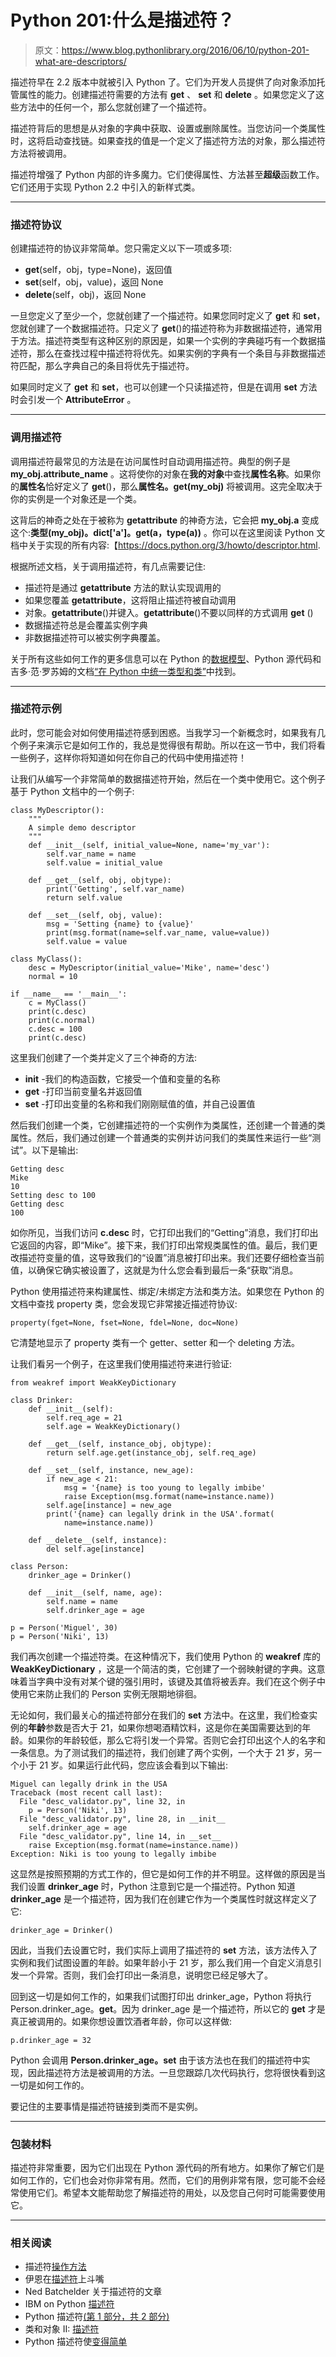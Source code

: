 # Python 201:什么是描述符？

> 原文：<https://www.blog.pythonlibrary.org/2016/06/10/python-201-what-are-descriptors/>

描述符早在 2.2 版本中就被引入 Python 了。它们为开发人员提供了向对象添加托管属性的能力。创建描述符需要的方法有 **__get__** 、 **__set__** 和 **__delete__** 。如果您定义了这些方法中的任何一个，那么您就创建了一个描述符。

描述符背后的思想是从对象的字典中获取、设置或删除属性。当您访问一个类属性时，这将启动查找链。如果查找的值是一个定义了描述符方法的对象，那么描述符方法将被调用。

描述符增强了 Python 内部的许多魔力。它们使得属性、方法甚至**超级**函数工作。它们还用于实现 Python 2.2 中引入的新样式类。

* * *

### 描述符协议

创建描述符的协议非常简单。您只需定义以下一项或多项:

*   __get__(self，obj，type=None)，返回值
*   __set__(self，obj，value)，返回 None
*   __delete__(self，obj)，返回 None

一旦您定义了至少一个，您就创建了一个描述符。如果您同时定义了 __get__ 和 __set__，您就创建了一个数据描述符。只定义了 __get__()的描述符称为非数据描述符，通常用于方法。描述符类型有这种区别的原因是，如果一个实例的字典碰巧有一个数据描述符，那么在查找过程中描述符将优先。如果实例的字典有一个条目与非数据描述符匹配，那么字典自己的条目将优先于描述符。

如果同时定义了 __get__ 和 __set__，也可以创建一个只读描述符，但是在调用 __set__ 方法时会引发一个 **AttributeError** 。

* * *

### 调用描述符

调用描述符最常见的方法是在访问属性时自动调用描述符。典型的例子是 **my_obj.attribute_name** 。这将使你的对象在**我的对象**中查找**属性名称**。如果你的**属性名**恰好定义了 __get__()，那么**属性名。__get__(my_obj)** 将被调用。这完全取决于你的实例是一个对象还是一个类。

这背后的神奇之处在于被称为 __getattribute__ 的神奇方法，它会把 **my_obj.a** 变成这个:**类型(my_obj)。__dict__['a']。__get__(a，type(a))** 。你可以在这里阅读 Python 文档中关于实现的所有内容:【https://docs.python.org/3/howto/descriptor.html. 

根据所述文档，关于调用描述符，有几点需要记住:

*   描述符是通过 __getattribute__ 方法的默认实现调用的
*   如果您覆盖 __getattribute__，这将阻止描述符被自动调用
*   对象。__getattribute__()并键入。__getattribute__()不要以同样的方式调用 __get__ ()
*   数据描述符总是会覆盖实例字典
*   非数据描述符可以被实例字典覆盖。

关于所有这些如何工作的更多信息可以在 Python 的[数据模型](https://docs.python.org/3/reference/datamodel.html#object.__getattribute__)、Python 源代码和吉多·范·罗苏姆的文档[“在 Python 中统一类型和类”](https://www.python.org/download/releases/2.2.3/descrintro/#cooperation)中找到。

* * *

### 描述符示例

此时，您可能会对如何使用描述符感到困惑。当我学习一个新概念时，如果我有几个例子来演示它是如何工作的，我总是觉得很有帮助。所以在这一节中，我们将看一些例子，这样你将知道如何在你自己的代码中使用描述符！

让我们从编写一个非常简单的数据描述符开始，然后在一个类中使用它。这个例子基于 Python 文档中的一个例子:

```
class MyDescriptor():
    """
    A simple demo descriptor
    """
    def __init__(self, initial_value=None, name='my_var'):
        self.var_name = name
        self.value = initial_value

    def __get__(self, obj, objtype):
        print('Getting', self.var_name)
        return self.value

    def __set__(self, obj, value):
        msg = 'Setting {name} to {value}'
        print(msg.format(name=self.var_name, value=value))
        self.value = value

class MyClass():
    desc = MyDescriptor(initial_value='Mike', name='desc')
    normal = 10

if __name__ == '__main__':
    c = MyClass()
    print(c.desc)
    print(c.normal)
    c.desc = 100
    print(c.desc)

```

这里我们创建了一个类并定义了三个神奇的方法:

*   __init__ -我们的构造函数，它接受一个值和变量的名称
*   __get__ -打印当前变量名并返回值
*   __set__ -打印出变量的名称和我们刚刚赋值的值，并自己设置值

然后我们创建一个类，它创建描述符的一个实例作为类属性，还创建一个普通的类属性。然后，我们通过创建一个普通类的实例并访问我们的类属性来运行一些“测试”。以下是输出:

```
Getting desc
Mike
10
Setting desc to 100
Getting desc
100

```

如你所见，当我们访问 **c.desc** 时，它打印出我们的“Getting”消息，我们打印出它返回的内容，即“Mike”。接下来，我们打印出常规类属性的值。最后，我们更改描述符变量的值，这导致我们的“设置”消息被打印出来。我们还要仔细检查当前值，以确保它确实被设置了，这就是为什么您会看到最后一条“获取”消息。

Python 使用描述符来构建属性、绑定/未绑定方法和类方法。如果您在 Python 的文档中查找 property 类，您会发现它非常接近描述符协议:

```
property(fget=None, fset=None, fdel=None, doc=None)

```

它清楚地显示了 property 类有一个 getter、setter 和一个 deleting 方法。

让我们看另一个例子，在这里我们使用描述符来进行验证:

```
from weakref import WeakKeyDictionary

class Drinker:
    def __init__(self):
        self.req_age = 21
        self.age = WeakKeyDictionary()

    def __get__(self, instance_obj, objtype):
        return self.age.get(instance_obj, self.req_age)

    def __set__(self, instance, new_age):
        if new_age < 21:
            msg = '{name} is too young to legally imbibe'
            raise Exception(msg.format(name=instance.name))
        self.age[instance] = new_age
        print('{name} can legally drink in the USA'.format(
            name=instance.name))

    def __delete__(self, instance):
        del self.age[instance]

class Person:
    drinker_age = Drinker()

    def __init__(self, name, age):
        self.name = name
        self.drinker_age = age

p = Person('Miguel', 30)
p = Person('Niki', 13)

```

我们再次创建一个描述符类。在这种情况下，我们使用 Python 的 **weakref** 库的 **WeakKeyDictionary** ，这是一个简洁的类，它创建了一个弱映射键的字典。这意味着当字典中没有对某个键的强引用时，该键及其值将被丢弃。我们在这个例子中使用它来防止我们的 Person 实例无限期地徘徊。

无论如何，我们最关心的描述符部分在我们的 __set__ 方法中。在这里，我们检查实例的**年龄**参数是否大于 21，如果你想喝酒精饮料，这是你在美国需要达到的年龄。如果你的年龄较低，那么它将引发一个异常。否则它会打印出这个人的名字和一条信息。为了测试我们的描述符，我们创建了两个实例，一个大于 21 岁，另一个小于 21 岁。如果运行此代码，您应该会看到以下输出:

```
Miguel can legally drink in the USA
Traceback (most recent call last):
  File "desc_validator.py", line 32, in 
    p = Person('Niki', 13)
  File "desc_validator.py", line 28, in __init__
    self.drinker_age = age
  File "desc_validator.py", line 14, in __set__
    raise Exception(msg.format(name=instance.name))
Exception: Niki is too young to legally imbibe

```

这显然是按照预期的方式工作的，但它是如何工作的并不明显。这样做的原因是当我们设置 **drinker_age** 时，Python 注意到它是一个描述符。Python 知道 **drinker_age** 是一个描述符，因为我们在创建它作为一个类属性时就这样定义了它:

```
drinker_age = Drinker()

```

因此，当我们去设置它时，我们实际上调用了描述符的 __set__ 方法，该方法传入了实例和我们试图设置的年龄。如果年龄小于 21 岁，那么我们用一个自定义消息引发一个异常。否则，我们会打印出一条消息，说明您已经足够大了。

回到这一切是如何工作的，如果我们试图打印出 drinker_age，Python 将执行 Person.drinker_age。__get__。因为 drinker_age 是一个描述符，所以它的 __get__ 才是真正被调用的。如果你想设置饮酒者年龄，你可以这样做:

```
p.drinker_age = 32

```

Python 会调用 **Person.drinker_age。__set__** 由于该方法也在我们的描述符中实现，因此描述符方法是被调用的方法。一旦您跟踪几次代码执行，您将很快看到这一切是如何工作的。

要记住的主要事情是描述符链接到类而不是实例。

* * *

### 包装材料

描述符非常重要，因为它们出现在 Python 源代码的所有地方。如果你了解它们是如何工作的，它们也会对你非常有用。然而，它们的用例非常有限，您可能不会经常使用它们。希望本文能帮助您了解描述符的用处，以及您自己何时可能需要使用它。

* * *

### 相关阅读

*   描述符[操作方法](https://docs.python.org/3/howto/descriptor.html)
*   伊恩在[描述符](http://www.ianbicking.org/blog/2008/10/decorators-and-descriptors.html)上斗嘴
*   Ned Batchelder 关于描述符的文章
*   IBM on Python [描述符](http://www.ibm.com/developerworks/library/os-pythondescriptors/)
*   Python 描述符[(第 1 部分，共 2 部分)](http://martyalchin.com/2007/nov/23/python-descriptors-part-1-of-2/s)
*   类和对象 II: [描述符](http://intermediatepythonista.com/classes-and-objects-ii-descriptors)
*   Python 描述符使[变得简单](https://www.smallsurething.com/python-descriptors-made-simple/)